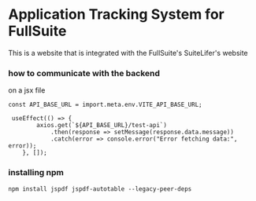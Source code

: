 # Application Tracking System for FullSuite

This is a website that is integrated with the FullSuite's SuiteLifer's website

### how to communicate with the backend

on a jsx file

```
const API_BASE_URL = import.meta.env.VITE_API_BASE_URL;

 useEffect(() => {
        axios.get(`${API_BASE_URL}/test-api`)
            .then(response => setMessage(response.data.message))
            .catch(error => console.error("Error fetching data:", error));
    }, []);
```

### installing npm

```
npm install jspdf jspdf-autotable --legacy-peer-deps
```
